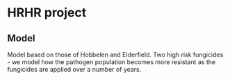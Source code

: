 # HRHR project

## Model

Model based on those of Hobbelen and Elderfield. Two high risk fungicides - we
model how the pathogen population becomes more resistant as the fungicides are
applied over a number of years.

